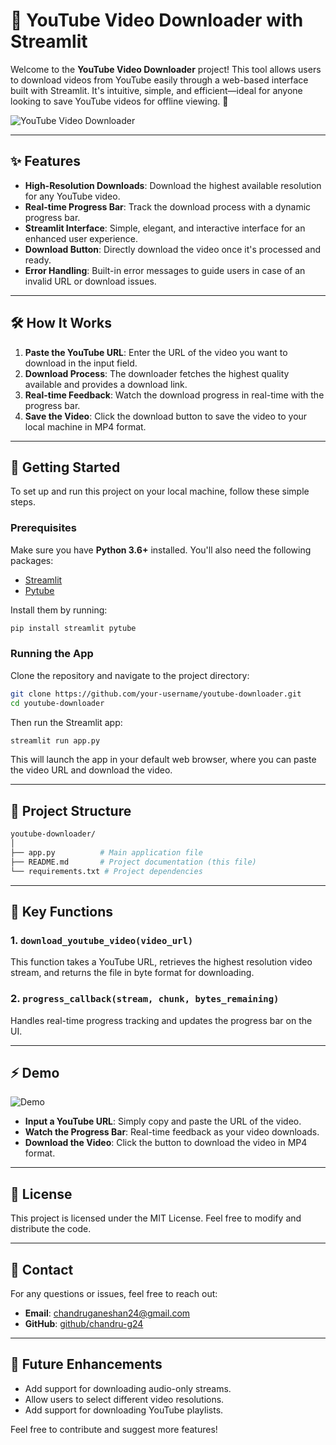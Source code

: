 # 🎥 YouTube Video Downloader with Streamlit

Welcome to the **YouTube Video Downloader** project! This tool allows users to download videos from YouTube easily through a web-based interface built with Streamlit. It's intuitive, simple, and efficient—ideal for anyone looking to save YouTube videos for offline viewing. 🚀

![YouTube Video Downloader](https://upload.wikimedia.org/wikipedia/commons/b/b8/YouTube_Logo_2017.svg)

---

## ✨ Features

- **High-Resolution Downloads**: Download the highest available resolution for any YouTube video.
- **Real-time Progress Bar**: Track the download process with a dynamic progress bar.
- **Streamlit Interface**: Simple, elegant, and interactive interface for an enhanced user experience.
- **Download Button**: Directly download the video once it's processed and ready.
- **Error Handling**: Built-in error messages to guide users in case of an invalid URL or download issues.

---

## 🛠️ How It Works

1. **Paste the YouTube URL**: Enter the URL of the video you want to download in the input field.
2. **Download Process**: The downloader fetches the highest quality available and provides a download link.
3. **Real-time Feedback**: Watch the download progress in real-time with the progress bar.
4. **Save the Video**: Click the download button to save the video to your local machine in MP4 format.

---

## 🚀 Getting Started

To set up and run this project on your local machine, follow these simple steps.

### Prerequisites

Make sure you have **Python 3.6+** installed. You'll also need the following packages:

- [Streamlit](https://streamlit.io)
- [Pytube](https://pytube.io)

Install them by running:

```bash
pip install streamlit pytube
```

### Running the App

Clone the repository and navigate to the project directory:

```bash
git clone https://github.com/your-username/youtube-downloader.git
cd youtube-downloader
```

Then run the Streamlit app:

```bash
streamlit run app.py
```

This will launch the app in your default web browser, where you can paste the video URL and download the video.

---

## 📂 Project Structure

```bash
youtube-downloader/
│
├── app.py          # Main application file
├── README.md       # Project documentation (this file)
└── requirements.txt # Project dependencies
```

---

## 🎯 Key Functions

### 1. `download_youtube_video(video_url)`
This function takes a YouTube URL, retrieves the highest resolution video stream, and returns the file in byte format for downloading.

### 2. `progress_callback(stream, chunk, bytes_remaining)`
Handles real-time progress tracking and updates the progress bar on the UI.

---

## ⚡ Demo

![Demo](https://upload.wikimedia.org/wikipedia/commons/thumb/4/49/YouTube_down_arrow.png/320px-YouTube_down_arrow.png)

- **Input a YouTube URL**: Simply copy and paste the URL of the video.
- **Watch the Progress Bar**: Real-time feedback as your video downloads.
- **Download the Video**: Click the button to download the video in MP4 format.

---

## 📄 License

This project is licensed under the MIT License. Feel free to modify and distribute the code.

---

## 📧 Contact

For any questions or issues, feel free to reach out:

- **Email**: chandruganeshan24@gmail.com
- **GitHub**: [github/chandru-g24](https://github.com/chandru-g24)

---

## 🌟 Future Enhancements

- Add support for downloading audio-only streams.
- Allow users to select different video resolutions.
- Add support for downloading YouTube playlists.

Feel free to contribute and suggest more features!
